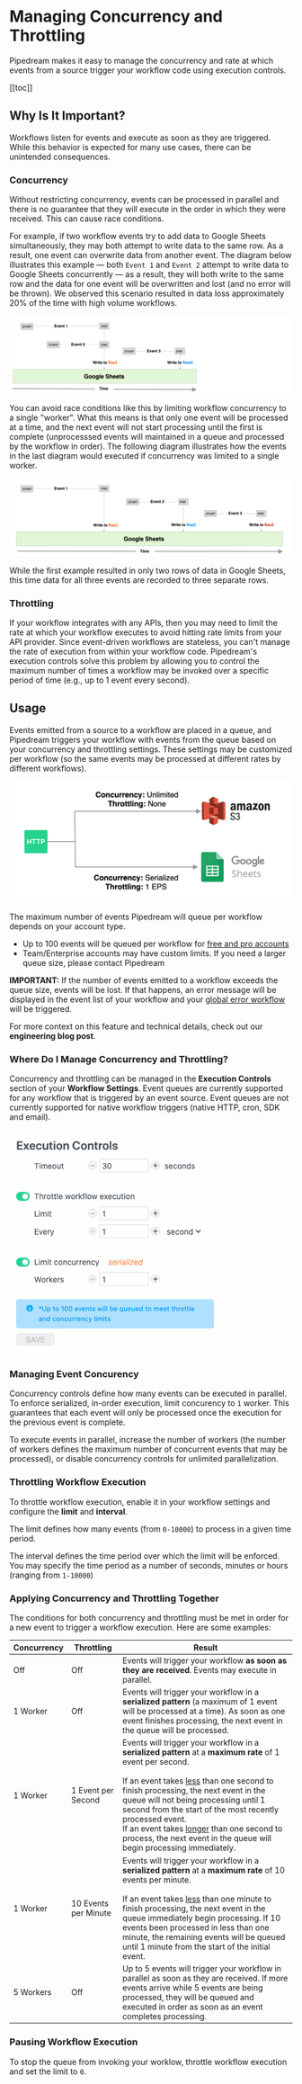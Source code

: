 # Managing Concurrency and Throttling

Pipedream makes it easy to manage the concurrency and rate at which events from a source trigger your workflow code using execution controls.

[[toc]]

## Why Is It Important?

Workflows listen for events and execute as soon as they are triggered. While this behavior is expected for many use cases, there can be unintended consequences. 

### Concurrency

Without restricting concurrency, events can be processed in parallel and there is no guarantee that they will execute in the order in which they were received. This can cause race conditions. 

For example, if two workflow events try to add data to Google Sheets simultaneously, they may both attempt to write data to the same row. As a result, one event can overwrite data from another event. The diagram below illustrates this example — both `Event 1` and `Event 2` attempt to write data to Google Sheets concurrently — as a result, they will both write to the same row and the data for one event will be overwritten and lost (and no error will be thrown). We observed this scenario resulted in data loss approximately 20% of the time with high volume workflows.

![image-20201027132901691](./images/image-20201027132901691.png)

You can avoid race conditions like this by limiting workflow concurrency to a single "worker". What this means is that only one event will be processed at a time, and the next event will not start processing until the first is complete (unprocesssed events will maintained in a queue and processed by the workflow in order). The following diagram illustrates how the events in the last diagram would executed if concurrency was limited to a single worker. 

![image-20201027133308888](./images/image-20201027133308888.png)

While the first example resulted in only two rows of data in Google Sheets, this time data for all three events are recorded to three separate rows.

### Throttling

If your workflow integrates with any APIs, then you may need to limit the rate at which your workflow executes to avoid hitting rate limits from your API provider. Since event-driven workflows are stateless, you can't manage the rate of execution from within your workflow code. Pipedream's execution controls solve this problem by allowing you to control the maximum number of times a workflow may be invoked over a specific period of time (e.g., up to 1 event every second).

## Usage

Events emitted from a source to a workflow are placed in a queue, and Pipedream triggers your workflow with events from the queue based on your concurrency and throttling settings. These settings may be customized per workflow (so the same events may be processed at different rates by different workflows).

![image-20201027145847752](./images/image-20201027145847752.png)

The maximum number of events Pipedream will queue per workflow depends on your account type.

- Up to 100 events will be queued per workflow for [free and pro accounts](https://pipedream.com/pricing)
- Team/Enterprise accounts may have custom limits. If you need a larger queue size, please contact Pipedream

**IMPORTANT:** If the number of events emitted to a workflow exceeds the queue size, events will be lost. If that happens, an error message will be displayed in the event list of your workflow and your [global error workflow](/workflows/error-handling/global-error-workflow/) will be triggered.

For more context on this feature and technical details, check out our **engineering blog post**.

### Where Do I Manage Concurrency and Throttling?

Concurrency and throttling can be managed in the **Execution Controls** section of your **Workflow Settings**. Event queues are currently supported for any workflow that is triggered by an event source. Event queues are not currently supported for native workflow triggers (native HTTP, cron, SDK and email).



![image-20201027120141750](./images/image-20201027120141750.png)

### Managing Event Concurency

Concurrency controls define how many events can be executed in parallel. To enforce serialized, in-order execution, limit concurency to `1` worker. This guarantees that each event will only be processed once the execution for the previous event is complete. 

To execute events in parallel, increase the number of workers (the number of workers defines the maximum number of concurrent events that may be processed), or disable concurrency controls for unlimited parallelization.

### Throttling Workflow Execution

To throttle workflow execution, enable it in your workflow settings and configure the **limit** and **interval**.

The limit defines how many events (from `0-10000`) to process in a given time period.

The interval defines the time period over which the limit will be enforced. You may specify the time period as a number of seconds, minutes or hours (ranging from `1-10000`) 

### Applying Concurrency and Throttling Together

The conditions for both concurrency and throttling must be met in order for a new event to trigger a workflow execution. Here are some examples:

| Concurrency | Throttling           | Result                                                       |
| ----------- | -------------------- | ------------------------------------------------------------ |
| Off         | Off                  | Events will trigger your workflow **as soon as they are received**. Events may execute in parallel. |
| 1 Worker    | Off                  | Events will trigger your workflow in a **serialized pattern** (a maximum of 1 event will be processed at a time). As soon as one event finishes processing, the next event in the queue will be processed. |
| 1 Worker    | 1 Event per Second   | Events will trigger your workflow in a **serialized pattern** at a **maximum rate** of 1 event per second. <br /><br />If an event takes <u>less</u> than one second to finish processing, the next event in the queue will not being processing until 1 second from the start of the most recently processed event. <br />If an event takes <u>longer</u> than one second to process, the next event in the queue will begin processing immediately. |
| 1 Worker    | 10 Events per Minute | Events will trigger your workflow in a **serialized pattern** at a **maximum rate** of 10 events per minute. <br /><br />If an event takes <u>less</u> than one minute to finish processing, the next event in the queue immediately begin processing. If 10 events been processed in less than one minute, the remaining events will be queued until 1 minute from the start of the initial event.<br /> |
| 5 Workers   | Off                  | Up to 5 events will trigger your workflow in parallel as soon as they are received. If more events arrive while 5 events are being processed, they will be queued and executed in order as soon as an event completes processing. |

### Pausing Workflow Execution

To stop the queue from invoking your worklow, throttle workflow execution and set the limit to `0`.


